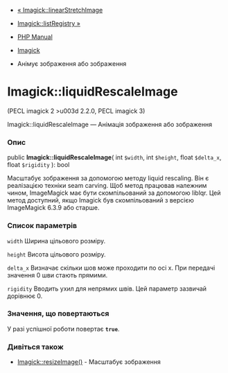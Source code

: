 - [« Imagick::linearStretchImage](imagick.linearstretchimage.md)
- [Imagick::listRegistry »](imagick.listregistry.md)

- [PHP Manual](index.md)
- [Imagick](class.imagick.md)
- Анімує зображення або зображення

# Imagick::liquidRescaleImage

(PECL imagick 2 \>u003d 2.2.0, PECL imagick 3)

Imagick::liquidRescaleImage — Анімація зображення або зображення

### Опис

public **Imagick::liquidRescaleImage**(
int `$width`,
int `$height`,
float `$delta_x`,
float `$rigidity`
): bool

Масштабує зображення за допомогою методу liquid rescaling. Він
є реалізацією техніки seam carving. Щоб метод працював
належним чином, ImageMagick має бути скомпільований за допомогою
liblqr. Цей метод доступний, якщо Imagick був скомпільований з версією
ImageMagick 6.3.9 або старше.

### Список параметрів

`width`
Ширина цільового розміру.

`height`
Висота цільового розміру.

`delta_x`
Визначає скільки шов може проходити по осі x. При передачі значення
0 шви стають прямими.

`rigidity`
Вводить ухил для непрямих швів. Цей параметр зазвичай дорівнює 0.

### Значення, що повертаються

У разі успішної роботи повертає **`true`**.

### Дивіться також

- [Imagick::resizeImage()](imagick.resizeimage.md) - Масштабує
зображення
